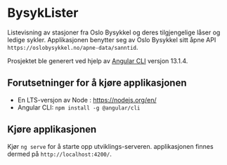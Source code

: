 # BysykLister
Listevisning av stasjoner fra Oslo Bysykkel og deres tilgjengelige låser og ledige sykler.
Applikasjonen benytter seg av Oslo Bysykkel sitt åpne API `https://oslobysykkel.no/apne-data/sanntid`.

Prosjektet ble generert ved hjelp av [Angular CLI](https://github.com/angular/angular-cli) versjon 13.1.4.

## Forutsetninger for å kjøre applikasjonen
* En LTS-versjon av Node : https://nodejs.org/en/
* Angular CLI: ```npm install -g @angular/cli```

## Kjøre applikasjonen
Kjør ```ng serve``` for å starte opp utviklings-serveren. applikasjonen finnes dermed på `http://localhost:4200/`.
